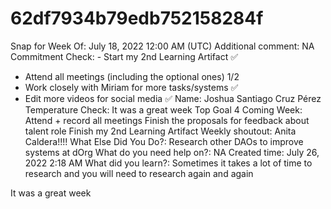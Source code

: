 # 62df7934b79edb752158284f

Snap for Week Of: July 18, 2022 12:00 AM (UTC)
Additional comment: NA
Commitment Check: - Start my 2nd Learning Artifact ✅
- Attend all meetings (including the optional ones) 1/2
- Work closely with Miriam for more tasks/systems ✅
- Edit more videos for social media ✅
Name: Joshua Santiago Cruz Pérez
Temperature Check: It was a great week 
Top Goal 4 Coming Week: Attend + record all meetings
Finish the proposals for feedback about talent role
Finish my 2nd Learning Artifact 
Weekly shoutout: Anita Caldera!!!!
What Else Did You Do?: Research other DAOs to improve systems at dOrg
What do you need help on?: NA
Created time: July 26, 2022 2:18 AM
What did you learn?: Sometimes it takes a lot of time to research and you will need to research again and again

It was a great week